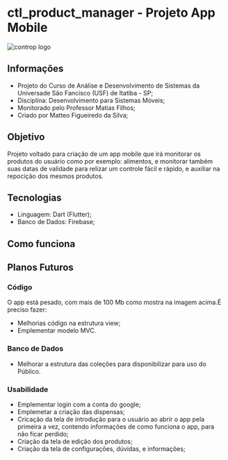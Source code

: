 # ctl_product_manager - Projeto App Mobile 

![controp logo](https://user-images.githubusercontent.com/69529755/100896259-3219e600-349d-11eb-8997-4cb5530d9402.png)

## Informações
- Projeto do Curso de Análise e Desenvolvimento de Sistemas da Universade São Fancisco (USF) de Itatiba - SP;
- Disciplina: Desenvolvimento para Sistemas Móveis;
- Monitorado pelo Professor Matias Filhos;
- Criado por Matteo Figueiredo da Silva;

## Objetivo

Projeto voltado para criação de um app mobile que irá monitorar os produtos do usuário como por exemplo: alimentos, e monitorar também suas datas de validade para relizar um controle fácil e rápido, e auxiliar na repocição dos mesmos produtos. 

## Tecnologias
- Linguagem: Dart (Flutter);
- Banco de Dados: Firebase;

## Como funciona


## Planos Futuros
### Código
O app está pesado, com mais de 100 Mb como mostra na imagem acima.É preciso fazer:
- Melhorias código na estrutura view;
- Emplementar modelo MVC.

### Banco de Dados
- Melhorar a estrutura das coleções para disponibilizar para uso do Público.

### Usabilidade
- Emplementar login com a conta do google;
- Emplemetar a criação das dispensas;
- Cricação da tela de introdução para o usuário ao abrir o app pela primeira a vez, contendo informações de como funciona o app, para não ficar perdido;
- Criação da tela de edição dos produtos;
- Criação da tela de configurações, dúvidas, e informações;
